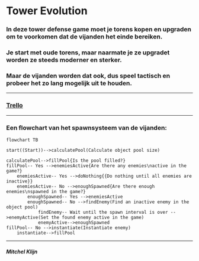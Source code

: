 # Tower Evolution

### In deze tower defense game moet je torens kopen en upgraden om te voorkomen dat de vijanden het einde bereiken.
### Je start met oude torens, maar naarmate je ze upgradet worden ze steeds moderner en sterker.
### Maar de vijanden worden dat ook, dus speel tactisch en probeer het zo lang mogelijk uit te houden.

---

### [Trello](https://trello.com/b/txKUaVVr/tower-defense-tower-evolution)

---

### Een flowchart van het spawnsysteem van de vijanden:
```mermaid
flowchart TB

start((Start))-->calculatePool(Calculate object pool size)

calculatePool-->fillPool{Is the pool filled?}
fillPool-- Yes -->enemiesActive{Are there any enemies\nactive in the game?}
    enemiesActive-- Yes -->doNothing{{Do nothing until all enemies are inactive}}
    enemiesActive-- No -->enoughSpawned{Are there enough enemies\nspawned in the game?}
        enoughSpawned-- Yes -->enemiesActive
        enoughSpawned-- No -->findEnemy(Find an inactive enemy in the object pool)
            findEnemy-- Wait until the spawn interval is over -->enemyActive(Set the found enemy active in the game)
            enemyActive-->enoughSpawned
fillPool-- No -->instantiate(Instantiate enemy)
    instantiate-->fillPool
```

---

##### Mitchel Klijn